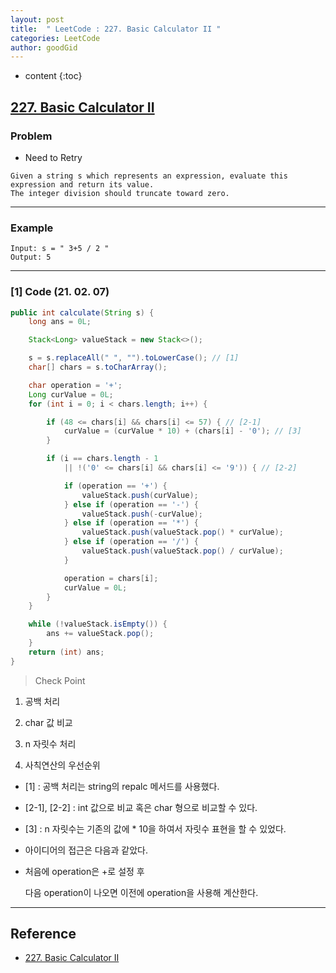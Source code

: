 ```yaml
---
layout: post
title:  " LeetCode : 227. Basic Calculator II "
categories: LeetCode
author: goodGid
---
```

* content
{:toc}

## [227. Basic Calculator II](https://leetcode.com/problems/basic-calculator-ii/)

### Problem

* Need to Retry

```
Given a string s which represents an expression, evaluate this expression and return its value. 
The integer division should truncate toward zero.
```





---

### Example

```
Input: s = " 3+5 / 2 "
Output: 5
```

---

### [1] Code (21. 02. 07)

``` java
public int calculate(String s) {
    long ans = 0L;

    Stack<Long> valueStack = new Stack<>();

    s = s.replaceAll(" ", "").toLowerCase(); // [1]
    char[] chars = s.toCharArray();

    char operation = '+';
    Long curValue = 0L;
    for (int i = 0; i < chars.length; i++) {

        if (48 <= chars[i] && chars[i] <= 57) { // [2-1]
            curValue = (curValue * 10) + (chars[i] - '0'); // [3]
        }

        if (i == chars.length - 1
            || !('0' <= chars[i] && chars[i] <= '9')) { // [2-2]

            if (operation == '+') {
                valueStack.push(curValue);
            } else if (operation == '-') {
                valueStack.push(-curValue);
            } else if (operation == '*') {
                valueStack.push(valueStack.pop() * curValue);
            } else if (operation == '/') {
                valueStack.push(valueStack.pop() / curValue);
            }

            operation = chars[i];
            curValue = 0L;
        }
    }

    while (!valueStack.isEmpty()) {
        ans += valueStack.pop();
    }
    return (int) ans;
}
```

> Check Point

1. 공백 처리

2. char 값 비교

3. n 자릿수 처리

4. 사칙연산의 우선순위

* [1] : 공백 처리는 string의 repalc 메서드를 사용했다.

* [2-1], [2-2] : int 값으로 비교 혹은 char 형으로 비교할 수 있다.

* [3] : n 자릿수는 기존의 값에 * 10을 하여서 자릿수 표현을 할 수 있었다.

* 아이디어의 접근은 다음과 같았다.

* 처음에 operation은 +로 설정 후

  다음 operation이 나오면 이전에 operation을 사용해 계산한다.


---

## Reference

* [227. Basic Calculator II](https://leetcode.com/problems/basic-calculator-ii/)